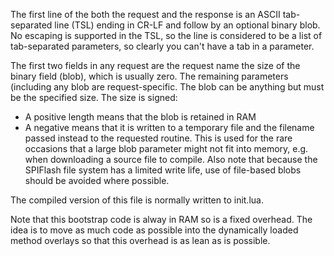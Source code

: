 
The first line of the both the request and the
response is an ASCII tab-separated line (TSL) ending in CR-LF and follow by an
optional binary blob. No escaping is supported in the TSL, so the line is 
considered to be a list of tab-separated parameters, so clearly you can't have 
a tab in a parameter.    
  
The first two fields in any request are the request name the size of the binary
field (blob), which is usually zero. The remaining parameters (including any
blob are request-specific. The blob can be anything but must be the specified
size. The size is signed:
 -  A positive length means that the blob is retained in RAM
 -  A negative means that it is written to a temporary file and the filename 
    passed instead to the requested routine. This is used for the rare 
    occasions that a large blob parameter might not fit into memory, e.g. when 
    downloading a source file to compile. Also note that because the SPIFlash
    file system has a limited write life, use of file-based blobs should be
    avoided where possible.
 
The compiled version of this file is normally written to init.lua.

Note that this bootstrap code is alway in RAM so is a fixed overhead. The idea 
is to move as much code as possible into the dynamically loaded method 
overlays so that this overhead is as lean as is possible.



